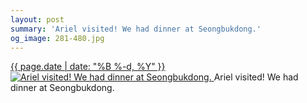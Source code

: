 ```yaml
---
layout: post
summary: 'Ariel visited! We had dinner at Seongbukdong.'
og_image: 281-480.jpg
---
```


<p>
 <time>
  <a href="/281">
   {{ page.date | date: "%B %-d, %Y" }}
  </a>
 </time>
 <a href="/281">
  <img alt="Ariel visited! We had dinner at Seongbukdong." data-taken="2/1/2014" sizes="(min-width: 700px) 50vw, calc(100vw - 2rem)" src="{{ site.assets_url }}/281-240.jpg" srcset="{{ site.assets_url }}/281-480.jpg 480w, {{ site.assets_url }}/281-360.jpg 360w, {{ site.assets_url }}/281-240.jpg 240w, {{ site.assets_url }}/281-120.jpg 120w"/>
 </a>
 <span>
  Ariel visited! We had dinner at Seongbukdong.
 </span>
</p>
